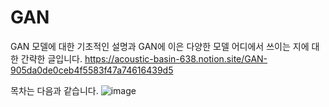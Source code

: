 # GAN

GAN 모델에 대한 기초적인 설명과 GAN에 이은 다양한 모델 어디에서 쓰이는 지에 대한 간략한 글입니다.
https://acoustic-basin-638.notion.site/GAN-905da0de0ceb4f5583f47a74616439d5

목차는 다음과 같습니다.
![image](https://user-images.githubusercontent.com/106165619/170059319-3da304df-7e0c-4f03-813e-792c9beb4ec6.png)

